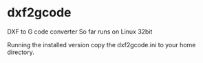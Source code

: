# dxf2gcode
DXF to G code converter
So far runs on Linux 32bit

Running the installed version copy the dxf2gcode.ini to your home directory.

